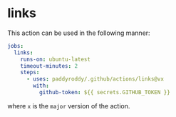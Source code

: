 # links

This action can be used in the following manner:

```yaml
jobs:
  links:
    runs-on: ubuntu-latest
    timeout-minutes: 2
    steps:
      - uses: paddyroddy/.github/actions/links@vx
        with:
          github-token: ${{ secrets.GITHUB_TOKEN }}
```

where `x` is the `major` version of the action.
